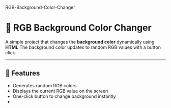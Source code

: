 RGB-Background-Color-Changer
# 🌈 RGB Background Color Changer

A simple project that changes the **background color** dynamically using **HTML**
The background color updates to random RGB values with a button click.

---

## 🚀 Features
- Generates random RGB colors  
- Displays the current RGB value on the screen  
- One-click button to change background instantly  
-

